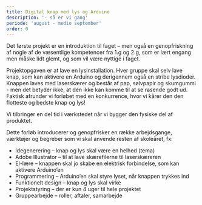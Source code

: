 ```yaml
---
title: Digital knap med lys og Arduino
description: '- så er vi gang'
periode: 'august - medio september'
order: 0
---
```

Det første projekt er en introduktion til faget – men også en genopfriskning af nogle af de væsentlige kompetencer fra 1.g og 2.g, som er lært engang men måske lidt glemt, og som vil være nyttige i faget.

Projektopgaven er at lave en lysinstallation. Hver gruppe skal selv lave knap, som kan aktivere en Arduino og derigennem også en stribe lysdioder. Knappen laves med laserskærer og består af pap, sølvpapir og skumgummi - men det betyder ikke, at den ikke kan komme til at se rasende godt ud. Faktisk afrunder vi forløbet med en konkurrence, hvor vi kårer den den flotteste og bedste knap og lys!

Vi tilbringer en del tid i værkstedet når vi bygger den fysiske del af produktet.

Dette forløb introducerer og genopfrisker en række arbejdsgange, værktøjer og begreber som vi skal anvende resten af skoleåret, fx: 

- Idegenerering – knap og lys skal være en helhed (tema)
- Adobe Illustrator – til at lave skærefilerne til laserskæreren
- El-lære – knappen skal jo skabe en elektrisk forbindelse, som kan aktivere Arduino’en
- Programmering – Arduino’en skal styre lyset, når knappen trykkes ind
- Funktionelt design – knap og lys skal virke
- Projektstyring – der er kun 4 uger til hele projektet
- Gruppearbejde – roller, aftaler, samarbejde

